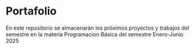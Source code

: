 # Portafolio
En este repositorio se almacenarán los próximos proyectos y trabajos del semestre en la materia Programacion Básica del semestre Enero-Junio 2025
